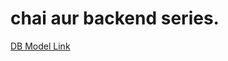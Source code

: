 # chai aur backend series.

[DB Model Link](https://app.eraser.io/workspace/YtPqZ1VogxGy1jzIDkzj?origin=share)